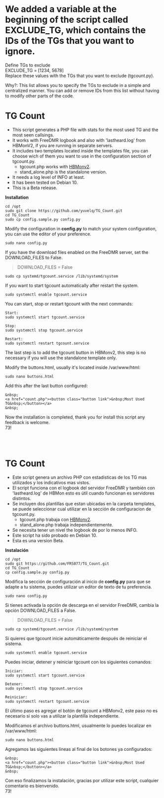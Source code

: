 # We added a variable at the beginning of the script called EXCLUDE_TG, which contains the IDs of the TGs that you want to ignore.

Define TGs to exclude  
EXCLUDE_TG = [1234, 5678]  
Replace these values with the TGs that you want to exclude (tgcount.py).

Why?: This list allows you to specify the TGs to exclude in a simple and centralized manner. You can add or remove IDs from this list without having to modify other parts of the code.

# TG Count  
- This script generates a PHP file with stats for the most used TG and the most seen callsings.  
- It works with FreeDMR logbook and also with 'lastheard.log' from HBMonV2, if you are running in separate servers.  
- It includes two templates located inside the templates file, you can choose wich of them you want to use in the configuration section of tgcount.py.  
  - tgcount.php works with [HBMonv2](https://github.com/sp2ong/HBMonv2).  
  - stand_alone.php is the standalone version.  
- It needs a log level of INFO at least.  
- It has been tested on Debian 10.  
- This is a Beta release.  

**Installation**
```
cd /opt    
sudo git clone https://github.com/yuvelq/TG_Count.git
cd TG_Count
sudo cp config.sample.py config.py
```
Modify the configuration in **config.py** to match your system configuration, you can use the editor of your preference.  
```
sudo nano config.py
``` 
If you have the download files enabled on the FreeDMR server, set the DOWNLOAD_FILES to False.  
>DOWNLOAD_FILES = False
```
sudo cp systemd/tgcount.service /lib/systemd/system  
```
If you want to start tgcount automatically after restart the system.
```
sudo systemctl enable tgcount.service 
```
You can start, stop or restart tgcount with the next commands:
```
Start:  
sudo systemctl start tgcount.service

Stop:  
sudo systemctl stop tgcount.service

Restart:  
sudo systemctl restart tgcount.service
```
The last step is to add the tgcount button in HBMonv2, this step is no necessary if you will use the standalone template only.  

Modify the buttons.html, usually it's located inside /var/www/html:  
```
sudo nano buttons.html
```
Add this after the last button configured:  
```
&nbsp;
<a href="count.php"><button class="button link">&nbsp;Most Used TG&nbsp;</button></a>
&nbsp;
```
Now the installation is completed, thank you for install this script any feedback is welcome.  
73! 
<br/><br/><br/><br/>
# TG Count
- Este script genera un archivo PHP con estadisticas de los TG mas utilizados y los indicativos mas vistos. 
- El script funciona con el logbook del servidor FreeDMR y también con 'lastheard.log' de HBMon esto es útil cuando funcionan es servidores distintos.  
- Se incluyen dos plantillas que estan ubicadas en la carpeta templates, se puede seleccionar cual utilizar en la sección de configuracion de tgcount.py. 
  - tgcount.php trabaja con [HBMonv2](https://github.com/sp2ong/HBMonv2).
  - stand_alone.php trabaja independientemente.  
- Se necesita tener un nivel the logbook de por lo menos INFO.  
- Este script ha sido probado en Debian 10. 
- Esta es una version Beta. 

**Instalación**
```
cd /opt    
sudo git https://github.com/FRS077/TG_Count.git 
cd TG_Count
cp config.sample.py config.py
```
Modifica la sección de configuración al inicio de **config.py** para que se adapte a tu sistema, puedes utilizar un editor de texto de tu preferencia.  
```
sudo nano config.py
``` 
Si tienes activada la opción de descarga en el servidor FreeDMR, cambia la opción DOWNLOAD_FILES a False.
>DOWNLOAD_FILES = False
```
sudo cp systemd/tgcount.service /lib/systemd/system  
```
Si quieres que tgcount inicie automáticamente después de reiniciar el sistema.
```
sudo systemctl enable tgcount.service 
```
Puedes iniciar, detener y reiniciar tgcount con los siguientes comandos:
```
Iniciar:
sudo systemctl start tgcount.service

Detener:
sudo systemctl stop tgcount.service

Reiniciar:
sudo systemctl restart tgcount.service
```
El último paso es agregar el botón de tgcount a HBMonv2, este paso no es necesario si solo vas a utilizar la plantilla independiente. 

Modificamos el archivo buttons.html, usualmente lo puedes localizar en /var/www/html:  
```
sudo nano buttons.html
```
Agregamos las siguientes líneas al final de los botones ya configurados: 
```
&nbsp;
<a href="count.php"><button class="button link">&nbsp;Most Used TG&nbsp;</button></a>
&nbsp;
```
Con eso finalizamos la instalación, gracias por utilizar este script, cualquier comentario es bienvenido.  
73!  

